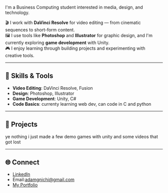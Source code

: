 I'm a Business Computing student interested in media, design, and technology.


🎬 I work with **DaVinci Resolve** for video editing — from cinematic sequences to short-form content.  
🖼️ I use tools like **Photoshop** and **Illustrator** for graphic design, and I'm currently exploring **game development** with Unity.  
🎮 I enjoy learning through building projects and experimenting with creative tools.

---

## 🧩 Skills & Tools

- **Video Editing**: DaVinci Resolve, Fusion
- **Design**: Photoshop, Illustrator
- **Game Development**: Unity, C#
- **Code Basics**: currenty learning web dev, can code in C and python

---

## 📁 Projects

ye nothing i just made a few demo games with unity and some videos that got lost

---

## 🌐 Connect

- [LinkedIn]([https://www.linkedin.com/in/adam-guinichi-218038285/])
- Email:adamgnichi@gmail.com
- [My Portfolio](https://corexvx.github.io/portfolio/)
